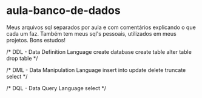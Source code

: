 # aula-banco-de-dados
Meus arquivos sql separados por aula e com comentários explicando o que cada um faz. Também tem meus sql's pessoais, utilizados em meus projetos. Bons estudos!

/*	DDL - Data Definition Language
	create database
	create table
	alter table
	drop table
*/

/*	DML - Data Manipulation Language
	insert into
    update
    delete
    truncate
    select
*/

/*	DQL - Data Query Language
	select
*/

